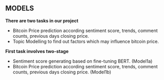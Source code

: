 ## MODELS

**There are two tasks in our project**

* Bitcoin Price prediction according sentiment score, trends, comment counts, previous days closing price.
* Topic Modelling to find out factors which may influence bitcoin price.

**First task involves two-stage**

* Sentiment score generating based on fine-tuning BERT. (Model1a)
* Bitcoin Price prediction according sentiment score, trends, comment counts, previous days closing price. (Model1b)
